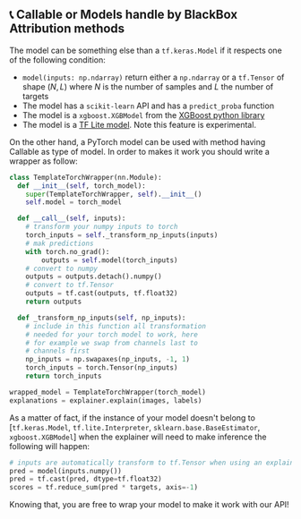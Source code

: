 ## 📞 Callable or Models handle by BlackBox Attribution methods

The model can be something else than a `tf.keras.Model` if it respects one of the following condition:
- `model(inputs: np.ndarray)` return either a `np.ndarray` or a `tf.Tensor` of shape $(N, L)$ where $N$ is the number of samples and $L$ the number of targets
- The model has a `scikit-learn` API and has a `predict_proba` function
- The model is a `xgboost.XGBModel` from the [XGBoost python library](https://xgboost.readthedocs.io/en/latest/python/python_intro.html)
- The model is a [TF Lite model](https://www.tensorflow.org/api_docs/python/tf/lite). Note this feature is experimental.

On the other hand, a PyTorch model can be used with method having Callable as type of model. In order to makes it work you should write a
wrapper as follow:

```python
class TemplateTorchWrapper(nn.Module):
  def __init__(self, torch_model):
    super(TemplateTorchWrapper, self).__init__()
    self.model = torch_model

  def __call__(self, inputs):
    # transform your numpy inputs to torch
    torch_inputs = self._transform_np_inputs(inputs)
    # mak predictions
    with torch.no_grad():
        outputs = self.model(torch_inputs)
    # convert to numpy
    outputs = outputs.detach().numpy()
    # convert to tf.Tensor
    outputs = tf.cast(outputs, tf.float32)
    return outputs

  def _transform_np_inputs(self, np_inputs):
    # include in this function all transformation
    # needed for your torch model to work, here
    # for example we swap from channels last to
    # channels first
    np_inputs = np.swapaxes(np_inputs, -1, 1)
    torch_inputs = torch.Tensor(np_inputs)
    return torch_inputs

wrapped_model = TemplateTorchWrapper(torch_model)
explanations = explainer.explain(images, labels)
```

As a matter of fact, if the instance of your model doesn't belong to [`tf.keras.Model`, `tf.lite.Interpreter`, `sklearn.base.BaseEstimator`, `xgboost.XGBModel`] when the explainer will need
to make inference the following will happen:

```python
# inputs are automatically transform to tf.Tensor when using an explainer
pred = model(inputs.numpy())
pred = tf.cast(pred, dtype=tf.float32)
scores = tf.reduce_sum(pred * targets, axis=-1)
```
Knowing that, you are free to wrap your model to make it work with our API!
